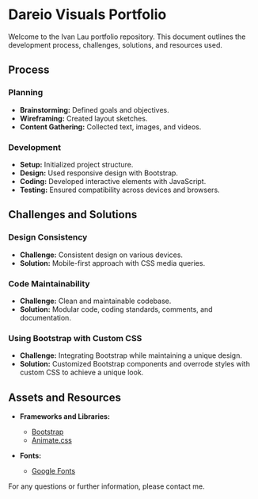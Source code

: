 # Dareio Visuals Portfolio

Welcome to the Ivan Lau portfolio repository. This document outlines the development process, challenges, solutions, and resources used.

## Process

### Planning

- **Brainstorming:** Defined goals and objectives.
- **Wireframing:** Created layout sketches.
- **Content Gathering:** Collected text, images, and videos.

### Development

- **Setup:** Initialized project structure.
- **Design:** Used responsive design with Bootstrap.
- **Coding:** Developed interactive elements with JavaScript.
- **Testing:** Ensured compatibility across devices and browsers.

## Challenges and Solutions

### Design Consistency

- **Challenge:** Consistent design on various devices.
- **Solution:** Mobile-first approach with CSS media queries.

### Code Maintainability

- **Challenge:** Clean and maintainable codebase.
- **Solution:** Modular code, coding standards, comments, and documentation.

### Using Bootstrap with Custom CSS

- **Challenge:** Integrating Bootstrap while maintaining a unique design.
- **Solution:** Customized Bootstrap components and overrode styles with custom CSS to achieve a unique look.

## Assets and Resources

- **Frameworks and Libraries:**

  - [Bootstrap](https://getbootstrap.com/)
  - [Animate.css](https://animate.style/)

- **Fonts:**

  - [Google Fonts](https://fonts.google.com/)

For any questions or further information, please contact me.
